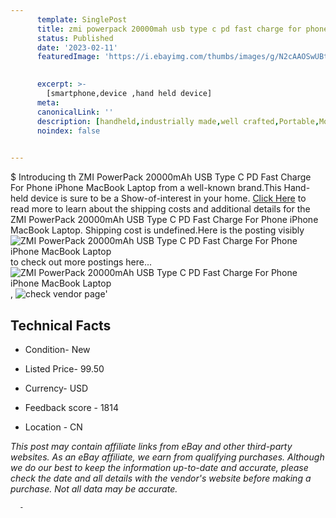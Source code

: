 ```yaml
---
      template: SinglePost
      title: zmi powerpack 20000mah usb type c pd fast charge for phone iphone macbook laptop
      status: Published
      date: '2023-02-11'
      featuredImage: 'https://i.ebayimg.com/thumbs/images/g/N2cAAOSwUBtiL0ZK/s-l225.jpg'
       

      excerpt: >-
        [smartphone,device ,hand held device]
      meta:
      canonicalLink: ''
      description: [handheld,industrially made,well crafted,Portable,Mobile,Compact,Convenient,Lightweight,Maneuverable,Man-portable,Miniature,Carriable,Hand-held,Light,Holdable,Transportable,Mobile device,Pocket-sized,On-the-go,Wireless,Cordless,Compact size,Convenient size, smartphone,device ,hand held device]
      noindex: false
      

---
```

$
      Introducing th ZMI PowerPack 20000mAh USB Type C PD Fast Charge For Phone iPhone MacBook Laptop from a well-known brand.This Hand-held device  is sure to be a Show-of-interest in your home. [Click Here](https://www.ebay.com/itm/174118774182?hash=item288a49a5a6%3Ag%3AN2cAAOSwUBtiL0ZK&mkevt=1&mkcid=1&mkrid=711-53200-19255-0&campid=%253CePNCampaignId%253E&customid=%253CreferenceId%253E&toolid=10049) to read more to learn about the shipping costs and additional details for the ZMI PowerPack 20000mAh USB Type C PD Fast Charge For Phone iPhone MacBook Laptop. Shipping cost is undefined.Here is the posting visibly ![ZMI PowerPack 20000mAh USB Type C PD Fast Charge For Phone iPhone MacBook Laptop](https://i.ebayimg.com/thumbs/images/g/N2cAAOSwUBtiL0ZK/s-l225.jpg) to check out more postings here... ![ZMI PowerPack 20000mAh USB Type C PD Fast Charge For Phone iPhone MacBook Laptop](https://i.ebayimg.com/images/g/N2cAAOSwUBtiL0ZK/s-l1200.jpg), ![check vendor page](https://origin-galleryplus.ebayimg.com/ws/web/174118774182_2_0_1/225x225.jpg,https://origin-galleryplus.ebayimg.com/ws/web/174118774182_3_0_1/225x225.jpg,https://origin-galleryplus.ebayimg.com/ws/web/174118774182_4_0_1/225x225.jpg,https://origin-galleryplus.ebayimg.com/ws/web/174118774182_5_0_1/225x225.jpg,https://origin-galleryplus.ebayimg.com/ws/web/174118774182_6_0_1/225x225.jpg,https://origin-galleryplus.ebayimg.com/ws/web/174118774182_7_0_1/225x225.jpg,https://origin-galleryplus.ebayimg.com/ws/web/174118774182_8_0_1/225x225.jpg,https://origin-galleryplus.ebayimg.com/ws/web/174118774182_9_0_1/225x225.jpg,https://origin-galleryplus.ebayimg.com/ws/web/174118774182_10_0_1/225x225.jpg,https://origin-galleryplus.ebayimg.com/ws/web/174118774182_11_0_1/225x225.jpg,https://origin-galleryplus.ebayimg.com/ws/web/174118774182_12_0_1/225x225.jpg,https://origin-galleryplus.ebayimg.com/ws/web/174118774182_13_0_1/225x225.jpg,https://origin-galleryplus.ebayimg.com/ws/web/174118774182_14_0_1/225x225.jpg,https://origin-galleryplus.ebayimg.com/ws/web/174118774182_15_0_1/225x225.jpg,https://origin-galleryplus.ebayimg.com/ws/web/174118774182_16_0_1/225x225.jpg)'

      

 ## Technical Facts 



     
      

 - Condition- New 


      

 - Listed Price- 99.50 


      

 - Currency- USD 


      

 - Feedback score - 1814 


      

 - Location - CN 


      
      

 *_This post may contain affiliate links from eBay and other third-party websites. As an eBay affiliate, we earn from qualifying purchases. Although we do our best to keep the information up-to-date and accurate, please check the date and all details with the vendor's website before making a purchase. Not all data may be accurate._*




      -
